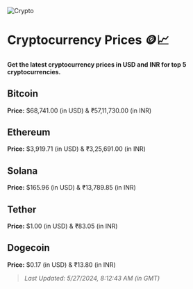 
![Crypto](https://www.techguide.com.au/wp-content/uploads/2020/11/crypto3.jpeg)

# Cryptocurrency Prices 🪙📈

#### Get the latest cryptocurrency prices in USD and INR for top 5 cryptocurrencies.

## Bitcoin

**Price:** $68,741.00 (in USD) & ₹57,11,730.00 (in INR)

## Ethereum

**Price:** $3,919.71 (in USD) & ₹3,25,691.00 (in INR)

## Solana

**Price:** $165.96 (in USD) & ₹13,789.85 (in INR)

## Tether

**Price:** $1.00 (in USD) & ₹83.05 (in INR)

## Dogecoin

**Price:** $0.17 (in USD) & ₹13.80 (in INR)

> _Last Updated: 5/27/2024, 8:12:43 AM (in GMT)_
